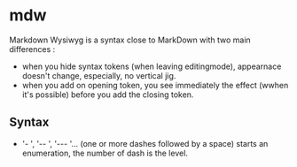 # mdw
Markdown Wysiwyg is a syntax close to MarkDown with two main differences :
- when you hide syntax tokens (when leaving editingmode), appearnace doesn't change, especially, no vertical jig.
- when you add on opening token, you see immediately the effect (wwhen it's possible) before you add the closing token.

## Syntax
- '- ', '-- ', '--- '... (one or more dashes followed by a space) starts an enumeration, the number of dash is the level.
